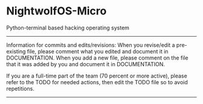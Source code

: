 # NightwolfOS-Micro
Python-terminal based hacking operating system

----------------------------------------------

Information for commits and edits/revisions:
  When you revise/edit a pre-existing file, please comment what you edited and document it in DOCUMENTATION.
  When you add a new file, please comment on the file that it was added by you and document it in DOCUMENTATION.
  
  If you are a full-time part of the team (70 percent or more active), please refer to the TODO for needed actions,
  then edit the TODO file so to avoid repetitions.
  
----------------------------------------------
